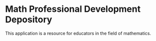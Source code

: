 # Math Professional Development Depository

This application is a resource for educators in the field of mathematics.